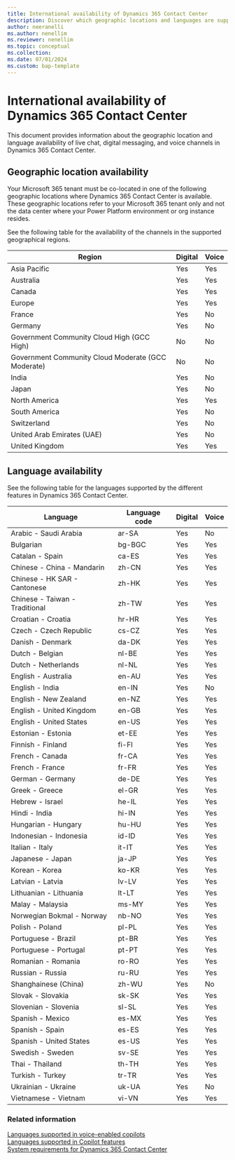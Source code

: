 ```yaml
---
title: International availability of Dynamics 365 Contact Center
description: Discover which geographic locations and languages are supported by Dynamics 365 Contact Center.
author: neeranelli
ms.author: nenellim
ms.reviewer: nenellim
ms.topic: conceptual 
ms.collection:
ms.date: 07/01/2024
ms.custom: bap-template
---
```


# International availability of Dynamics 365 Contact Center

This document provides information about the geographic location and language availability of live chat, digital messaging, and voice channels in Dynamics 365 Contact Center.

## Geographic location availability

Your Microsoft 365 tenant must be co-located in one of the following geographic locations where Dynamics 365 Contact Center is available. These geographic locations refer to your Microsoft 365 tenant only and not the data center where your Power Platform environment or org instance resides.

See the following table for the availability of the channels in the supported geographical regions.

| Region| Digital | Voice |
|-------|---------|-------|
| Asia Pacific|	Yes | Yes |
| Australia | Yes | Yes |
| Canada | Yes | Yes |
| Europe |	Yes | Yes |
| France | Yes | No |
| Germany |	Yes | No|
| Government Community Cloud High (GCC High) | No | No |
| Government Community Cloud Moderate (GCC Moderate) | No | No |
| India | Yes | No |
| Japan |	Yes | No |
| North America | Yes | Yes |
| South America | Yes | No |
| Switzerland |	Yes | No |
| United Arab Emirates (UAE) | Yes | No |
| United Kingdom | Yes | Yes |

## Language availability

See the following table for the languages supported by the different features in Dynamics 365 Contact Center.

| Language | Language code | Digital | Voice |
| --- | --- | --- | --- | 
| Arabic - Saudi Arabia | ar-SA | Yes | No |
| Bulgarian | bg-BGC | Yes | Yes |
| Catalan - Spain | ca-ES | Yes | Yes |
| Chinese - China - Mandarin | zh-CN | Yes | Yes |
| Chinese - HK SAR - Cantonese | zh-HK | Yes | Yes |
| Chinese - Taiwan - Traditional | zh-TW | Yes | Yes 
| Croatian - Croatia | hr-HR | Yes | Yes |
| Czech - Czech Republic | cs-CZ | Yes | Yes |
| Danish - Denmark | da-DK | Yes | Yes |
| Dutch - Belgian | nl-BE | Yes | Yes|
| Dutch - Netherlands | nl-NL | Yes | Yes |
| English - Australia | en-AU | Yes | Yes |
| English - India | en-IN | Yes | No |
| English - New Zealand | en-NZ | Yes | Yes|
| English - United Kingdom | en-GB | Yes | Yes |
| English - United States | en-US | Yes | Yes |
| Estonian - Estonia | et-EE | Yes | Yes |
| Finnish - Finland | fi-FI | Yes | Yes |
| French - Canada | fr-CA | Yes | Yes |
| French - France | fr-FR | Yes | Yes |
| German - Germany | de-DE | Yes | Yes 
| Greek - Greece | el-GR | Yes | Yes |
| Hebrew - Israel | he-IL | Yes | Yes |
| Hindi - India | hi-IN | Yes | Yes |
| Hungarian - Hungary | hu-HU | Yes | Yes |
| Indonesian - Indonesia | id-ID | Yes | Yes |
| Italian - Italy | it-IT | Yes | Yes |
| Japanese - Japan | ja-JP | Yes | Yes |
| Korean - Korea | ko-KR | Yes | Yes |
| Latvian - Latvia | lv-LV | Yes | Yes |
| Lithuanian - Lithuania | lt-LT | Yes | Yes |
| Malay - Malaysia | ms-MY | Yes | Yes |
| Norwegian Bokmal - Norway | nb-NO | Yes | Yes |
| Polish - Poland | pl-PL | Yes | Yes |
| Portuguese - Brazil | pt-BR | Yes | Yes |
| Portuguese - Portugal | pt-PT | Yes | Yes|
| Romanian - Romania | ro-RO | Yes | Yes |
| Russian - Russia | ru-RU | Yes | Yes |
| Shanghainese (China) | zh-WU | Yes | No |
| Slovak - Slovakia | sk-SK | Yes | Yes |
| Slovenian - Slovenia | sl-SL | Yes | Yes |
| Spanish - Mexico | es-MX | Yes | Yes|
| Spanish - Spain | es-ES | Yes | Yes |
| Spanish - United States | es-US | Yes | Yes|
| Swedish - Sweden | sv-SE | Yes | Yes |
| Thai - Thailand | th-TH | Yes | Yes |
| Turkish - Turkey | tr-TR | Yes | Yes |
| Ukrainian - Ukraine | uk-UA | Yes | No |
| Vietnamese - Vietnam | vi-VN | Yes | Yes |

### Related information

[Languages supported in voice-enabled copilots](/microsoft-copilot-studio/voice-supported-languages)  
[Languages supported in Copilot features](/dynamics365/customer-service/administer/cs-region-availability-service-limits#language-support-for-ai-based-analytics-and-insights-in-customer-service)  
[System requirements for Dynamics 365 Contact Center](system-requirements-contact-center.md)  

